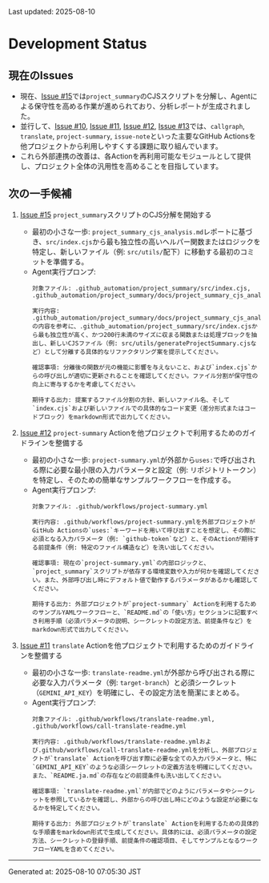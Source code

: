Last updated: 2025-08-10

# Development Status

## 現在のIssues
- 現在、[Issue #15](issue-notes/15.md)では`project_summary`のCJSスクリプトを分解し、Agentによる保守性を高める作業が進められており、分析レポートが生成されました。
- 並行して、[Issue #10](issue-notes/10.md), [Issue #11](issue-notes/11.md), [Issue #12](issue-notes/12.md), [Issue #13](issue-notes/13.md)では、`callgraph`, `translate`, `project-summary`, `issue-note`といった主要なGitHub Actionsを他プロジェクトから利用しやすくする課題に取り組んでいます。
- これら外部連携の改善は、各Actionを再利用可能なモジュールとして提供し、プロジェクト全体の汎用性を高めることを目指しています。

## 次の一手候補
1. [Issue #15](issue-notes/15.md) `project_summary`スクリプトのCJS分解を開始する
   - 最初の小さな一歩: `project_summary_cjs_analysis.md`レポートに基づき、`src/index.cjs`から最も独立性の高いヘルパー関数またはロジックを特定し、新しいファイル（例: `src/utils/`配下）に移動する最初のコミットを準備する。
   - Agent実行プロンプ:
     ```
     対象ファイル: .github_automation/project_summary/src/index.cjs, .github_automation/project_summary/docs/project_summary_cjs_analysis.md
     
     実行内容: .github_automation/project_summary/docs/project_summary_cjs_analysis.mdの内容を参考に、.github_automation/project_summary/src/index.cjsから最も独立性が高く、かつ200行未満のサイズに収まる関数または処理ブロックを抽出し、新しいCJSファイル（例: src/utils/generateProjectSummary.cjsなど）として分離する具体的なリファクタリング案を提示してください。
     
     確認事項: 分離後の関数が元の機能に影響を与えないこと、および`index.cjs`からの呼び出しが適切に更新されることを確認してください。ファイル分割が保守性の向上に寄与するかを考慮してください。
     
     期待する出力: 提案するファイル分割の方針、新しいファイル名、そして`index.cjs`および新しいファイルでの具体的なコード変更（差分形式またはコードブロック）をmarkdown形式で出力してください。
     ```

2. [Issue #12](issue-notes/12.md) `project-summary` Actionを他プロジェクトで利用するためのガイドラインを整備する
   - 最初の小さな一歩: `project-summary.yml`が外部から`uses:`で呼び出される際に必要な最小限の入力パラメータと設定（例: リポジトリトークン）を特定し、そのための簡単なサンプルワークフローを作成する。
   - Agent実行プロンプ:
     ```
     対象ファイル: .github/workflows/project-summary.yml
     
     実行内容: .github/workflows/project-summary.ymlを外部プロジェクトがGitHub Actionsの`uses:`キーワードを用いて呼び出すことを想定し、その際に必須となる入力パラメータ（例: `github-token`など）と、そのActionが期待する前提条件（例: 特定のファイル構造など）を洗い出してください。
     
     確認事項: 現在の`project-summary.yml`の内部ロジックと、`project_summary`スクリプトが依存する環境変数や入力が何かを確認してください。また、外部呼び出し時にデフォルト値で動作するパラメータがあるかも確認してください。
     
     期待する出力: 外部プロジェクトが`project-summary` Actionを利用するためのサンプルYAMLワークフローと、`README.md`の「使い方」セクションに記載すべき利用手順（必須パラメータの説明、シークレットの設定方法、前提条件など）をmarkdown形式で出力してください。
     ```

3. [Issue #11](issue-notes/11.md) `translate` Actionを他プロジェクトで利用するためのガイドラインを整備する
   - 最初の小さな一歩: `translate-readme.yml`が外部から呼び出される際に必要な入力パラメータ（例: `target-branch`）と必須シークレット（`GEMINI_API_KEY`）を明確にし、その設定方法を簡潔にまとめる。
   - Agent実行プロンプ:
     ```
     対象ファイル: .github/workflows/translate-readme.yml, .github/workflows/call-translate-readme.yml
     
     実行内容: .github/workflows/translate-readme.ymlおよび.github/workflows/call-translate-readme.ymlを分析し、外部プロジェクトが`translate` Actionを呼び出す際に必要な全ての入力パラメータと、特に`GEMINI_API_KEY`のような必須シークレットの定義方法を明確にしてください。また、`README.ja.md`の存在などの前提条件も洗い出してください。
     
     確認事項: `translate-readme.yml`が内部でどのようにパラメータやシークレットを参照しているかを確認し、外部からの呼び出し時にどのような設定が必要になるかを特定してください。
     
     期待する出力: 外部プロジェクトが`translate` Actionを利用するための具体的な手順書をmarkdown形式で生成してください。具体的には、必須パラメータの設定方法、シークレットの登録手順、前提条件の確認項目、そしてサンプルとなるワークフローYAMLを含めてください。

---
Generated at: 2025-08-10 07:05:30 JST
